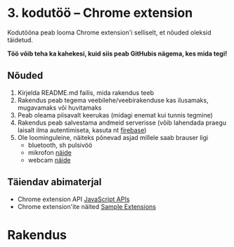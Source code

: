 # 3. kodutöö – Chrome extension

Kodutööna peab looma Chrome extension'i selliselt, et nõuded oleksid täidetud.

**Töö võib teha ka kahekesi, kuid siis peab GitHubis nägema, kes mida tegi!**

## Nõuded

1. Kirjelda README.md failis, mida rakendus teeb
1. Rakendus peab tegema veebilehe/veebirakenduse kas ilusamaks, mugavamaks või huvitamaks
1. Peab oleama piisavalt keerukas (midagi enemat kui tunnis tegmine)
1. Rakendus peab salvestama andmeid serverisse (võib lahendada praegu laisalt ilma autentimiseta, kasuta nt [firebase](https://firebase.google.com/))
1. Ole loominguleine, näiteks põnevad asjad millele saab brauser ligi
    - bluetooth, sh pulsivöö
    - mikrofon [näide](https://www.talater.com/annyang/)
    - webcam [näide](https://revealjs.herokuapp.com/#/0/1)

## Täiendav abimaterjal

* Chrome extension API [JavaScript APIs](https://developer.chrome.com/extensions/api_index/)
* Chrome extension'ite näited [Sample Extensions](https://developer.chrome.com/extensions/samples/)


# Rakendus
